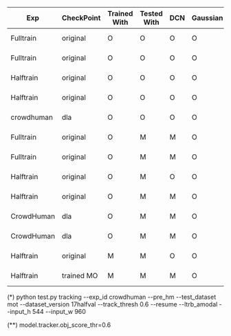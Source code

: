 | Exp        | CheckPoint | Trained With | Tested With | DCN | Gaussian | Age | Private Half | Public Half | Private Test |
|------------|------------|--------------|-------------|-----|----------|-----|--------------|-------------|--------------|
| Fulltrain  | original   | O            | O           | O   | O        |     | 69.8, 70.2   | 68.1, 66.8  | 67.3         |
| Fulltrain  | original   | O            | O           | O   | O        | 3   | 67.0, 70.9   | ----, ----  | -            |
| Halftrain  | original   | O            | O           | O   | O        |     | 64.2, 66.1   | 63.2, 63.1  | -            |
| Halftrain  | original   | O            | O           | O   | O        | 3   | 65.2, 66.1   | ----, ----  | -            |
| crowdhuman | dla        | O            | O           | O   | O        |     | 53.8, 52.2*  | 52.7, 50.7* | -            |
| Fulltrain  | original   | O            | M           | M   | O        |     | 68.5, 68.2   | 66.2, 65.7  | -            |
| Fulltrain  | original   | O            | M           | M   | O        | 3   | 67.0, 71.2   | ----, ----  | -            |
| Halftrain  | original   | O            | M           | O   | O        | 3   | 65.5, 67.1   | ----, ----  | -            |
| Halftrain  | original   | O            | M           | M   | O        |     | ----, ----   | ----, ----  | -            |
| CrowdHuman | dla        | O            | M           | M   | O        |     | 58.2, 51.3   | ----, ----  | -            |
| CrowdHuman | dla        | O            | M           | M   | O        |     | 56.5, 54.9** | ----, ----  | -            |
| Halftrain  | original   | M            | M           | O   | O        | 3   | 65.7, 66.2   | ----, ----  | -            |
| Halftrain  | trained MO | M            | M           | M   | O        |     | 63.2, 65.3   | ----, ----  | -            |


(*) python test.py tracking --exp_id crowdhuman --pre_hm --test_dataset mot --dataset_version 17halfval --track_thresh 0.6 --resume --ltrb_amodal --input_h 544 --input_w 960

(**) model.tracker.obj_score_thr=0.6
